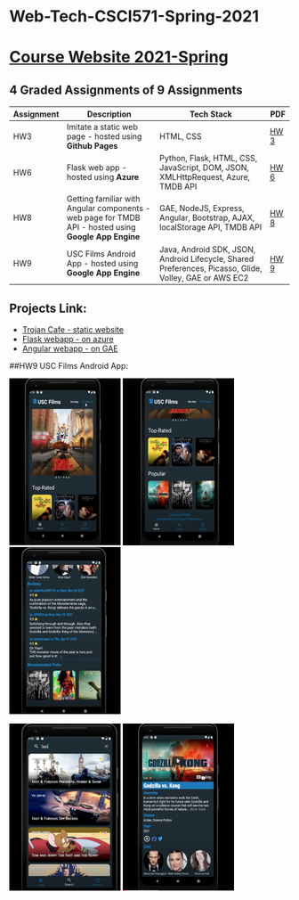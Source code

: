# Web-Tech-CSCI571-Spring-2021

# [Course Website 2021-Spring](https://bytes.usc.edu/cs571/s21_JSwasm00/home/index.html)



## 4 Graded Assignments of 9 Assignments

|Assignment|Description|Tech Stack|PDF|
|---|---|---|---|
|HW3|Imitate a static web page - hosted using **Github Pages**|HTML, CSS|[HW 3](https://bytes.usc.edu/cs571/s21_JSwasm00/hw/HW3/Description.pdf)|
|HW6|Flask web app - hosted using **Azure**|Python, Flask, HTML, CSS, JavaScript, DOM, JSON, XMLHttpRequest, Azure, TMDB API|[HW 6](https://bytes.usc.edu/cs571/s21_JSwasm00/hw/HW6/HW6.pdf)|
|HW8|Getting familiar with Angular components - web page for TMDB API - hosted using **Google App Engine**|GAE, NodeJS, Express, Angular, Bootstrap, AJAX, localStorage API, TMDB API|[HW 8](https://bytes.usc.edu/cs571/s21_JSwasm00/hw/HW8/HW8.pdf)|
|HW9|USC Films Android App - hosted using **Google App Engine**|Java, Android SDK, JSON, Android Lifecycle, Shared Preferences, Picasso, Glide, Volley, GAE or AWS EC2|[HW 9](https://bytes.usc.edu/cs571/s21_JSwasm00/hw/HW9/Android/HW9_Android.pdf)|

## Projects Link:

- [Trojan Cafe - static website](https://w-x1997.github.io/Hcosm5e7w1ork3/h3.html)
- [Flask webapp - on azure](https://demo-flask.azurewebsites.net)
- [Angular webapp - on GAE](https://moviefrontend.wl.r.appspot.com/)



##HW9 USC Films Android App:

<p float="left">

<img src="https://raw.githubusercontent.com/W-x1997/CSCI571/main/IMG/img1.png" width=200 height=300 >
<img src="https://raw.githubusercontent.com/W-x1997/CSCI571/main/IMG/img2.png" width=200 height=300 >
<img src="https://raw.githubusercontent.com/W-x1997/CSCI571/main/IMG/img3.png" width=200 height=300 >

</p>

<p float="left">
  
<img src="https://raw.githubusercontent.com/W-x1997/CSCI571/main/IMG/img4.png" width=200 height=300 >
<img src="https://raw.githubusercontent.com/W-x1997/CSCI571/main/IMG/img5.png" width=200 height=300 >

</p>

